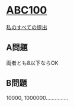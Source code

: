 # [ABC100](https://beta.atcoder.jp/contests/abc100)  
[私のすべての提出](https://beta.atcoder.jp/contests/abc100/submissions?f.Task=&f.Language=&f.Status=&f.User=tokizo)  
  
## A問題  
両者とも8以下ならOK  
  
## B問題  
10000, 1000000……………  
  